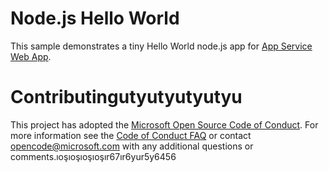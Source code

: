 # Node.js Hello World

This sample demonstrates a tiny Hello World node.js app for [App Service Web App](https://docs.microsoft.com/azure/app-service-web).

# Contributingutyutyutyutyu

This project has adopted the [Microsoft Open Source Code of Conduct](https://opensource.microsoft.com/codeofconduct/). For more information see the [Code of Conduct FAQ](https://opensource.microsoft.com/codeofconduct/faq/) or contact [opencode@microsoft.com](mailto:opencode@microsoft.com) with any additional questions or comments.ıoşıoşıoşıoşır67ır6yur5y6456
